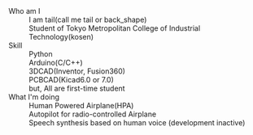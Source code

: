 <dl>

  <dt>Who am I</dt>
    <dd>I am tail(call me tail or back_shape)</dd>
    <dd>Student of Tokyo Metropolitan College of Industrial Technology(kosen)</dd>

  <dt>Skill</dt>
    <dd>Python</dd>
    <dd>Arduino(C/C++)</dd>
    <dd>3DCAD(Inventor, Fusion360)</dd>
    <dd>PCBCAD(Kicad6.0 or 7.0)</dd>
    <dd>but, All are first-time student</dd>

  <dt>What I'm doing</dt>
    <dd>Human Powered Airplane(HPA)</dd>
    <dd>Autopilot for radio-controlled Airplane</dd>
    <dd>Speech synthesis based on human voice (development inactive)</dd>

</dl>
